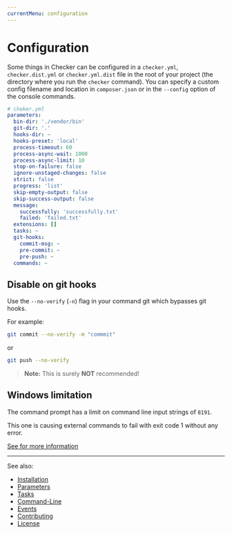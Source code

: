 ```yaml
---
currentMenu: configuration
---
```


# Configuration

Some things in Checker can be configured in a `checker.yml`, `checker.dist.yml` or `checker.yml.dist`
file in the root of your project (the directory where you run the `checker` command).
You can specify a custom config filename and location in `composer.json`
or in the `--config` option of the console commands.

```yaml
# cheker.yml
parameters:
  bin-dir: './vendor/bin'
  git-dir: '.'
  hooks-dir: ~
  hooks-preset: 'local'
  process-timeout: 60
  process-async-wait: 1000
  process-async-limit: 10
  stop-on-failure: false
  ignore-unstaged-changes: false
  strict: false
  progress: 'list'
  skip-empty-output: false
  skip-success-output: false
  message:
    successfully: 'successfully.txt'
    failed: 'failed.txt'
  extensions: []
  tasks: ~
  git-hooks:
    commit-msg: ~
    pre-commit: ~
    pre-push: ~
  commands: ~
```

## Disable on git hooks

Use the `--no-verify` (`-n`) flag in your command git which bypasses git hooks.

For example:

```bash
git commit --no-verify -m "commmit"
```
or
```bash
git push --no-verify
```

> **Note:** This is surely **NOT** recommended!

## Windows limitation

The command prompt has a limit on command line input strings of `8191`.

This one is causing external commands to fail with exit code 1 without any error.

[See for more information](https://support.microsoft.com/en-us/kb/830473)

***
See also:

- [Installation](installation.md)
- [Parameters](parameters.md)
- [Tasks](tasks.md)
- [Command-Line](command-line.md)
- [Events](events.md)
- [Contributing](../CONTRIBUTING.md)
- [License](../LICENSE.md)
